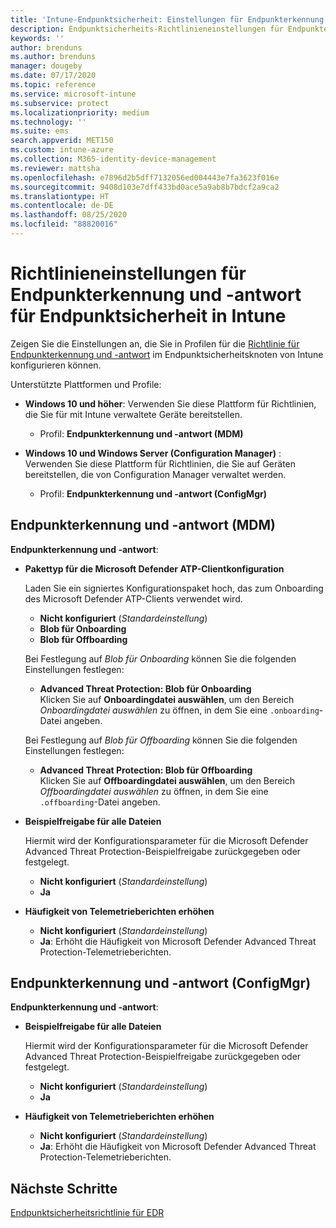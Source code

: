 ```yaml
---
title: 'Intune-Endpunktsicherheit: Einstellungen für Endpunkterkennung und -antwort | Microsoft-Dokumentation'
description: Endpunktsicherheits-Richtlinieneinstellungen für Endpunkterkennung und -antwort in Microsoft Intune
keywords: ''
author: brenduns
ms.author: brenduns
manager: dougeby
ms.date: 07/17/2020
ms.topic: reference
ms.service: microsoft-intune
ms.subservice: protect
ms.localizationpriority: medium
ms.technology: ''
ms.suite: ems
search.appverid: MET150
ms.custom: intune-azure
ms.collection: M365-identity-device-management
ms.reviewer: mattsha
ms.openlocfilehash: e7896d2b5dff7132056ed004443e7fa3623f016e
ms.sourcegitcommit: 9408d103e7dff433bd0ace5a9ab8b7bdcf2a9ca2
ms.translationtype: HT
ms.contentlocale: de-DE
ms.lasthandoff: 08/25/2020
ms.locfileid: "88820016"
---
```

# <a name="endpoint-detection-and-response-policy-settings-for-endpoint-security-in-intune"></a>Richtlinieneinstellungen für Endpunkterkennung und -antwort für Endpunktsicherheit in Intune

Zeigen Sie die Einstellungen an, die Sie in Profilen für die [Richtlinie für Endpunkterkennung und -antwort](../protect/endpoint-security-edr-policy.md) im Endpunktsicherheitsknoten von Intune konfigurieren können.

Unterstützte Plattformen und Profile:

- **Windows 10 und höher**: Verwenden Sie diese Plattform für Richtlinien, die Sie für mit Intune verwaltete Geräte bereitstellen.
  - Profil: **Endpunkterkennung und -antwort (MDM)**

- **Windows 10 und Windows Server (Configuration Manager)** : Verwenden Sie diese Plattform für Richtlinien, die Sie auf Geräten bereitstellen, die von Configuration Manager verwaltet werden.
  - Profil: **Endpunkterkennung und -antwort (ConfigMgr)**

## <a name="endpoint-detection-and-response-mdm"></a>Endpunkterkennung und -antwort (MDM)

**Endpunkterkennung und -antwort**:

- **Pakettyp für die Microsoft Defender ATP-Clientkonfiguration**

  Laden Sie ein signiertes Konfigurationspaket hoch, das zum Onboarding des Microsoft Defender ATP-Clients verwendet wird.

  - **Nicht konfiguriert** (*Standardeinstellung*)
  - **Blob für Onboarding**  
  - **Blob für Offboarding**  

  Bei Festlegung auf *Blob für Onboarding* können Sie die folgenden Einstellungen festlegen:

  - **Advanced Threat Protection: Blob für Onboarding**  
    Klicken Sie auf **Onboardingdatei auswählen**, um den Bereich *Onboardingdatei auswählen* zu öffnen, in dem Sie eine `.onboarding`-Datei angeben.

  Bei Festlegung auf *Blob für Offboarding* können Sie die folgenden Einstellungen festlegen:
  
  - **Advanced Threat Protection: Blob für Offboarding**  
     Klicken Sie auf **Offboardingdatei auswählen**, um den Bereich *Offboardingdatei auswählen* zu öffnen, in dem Sie eine `.offboarding`-Datei angeben.

- **Beispielfreigabe für alle Dateien**  

  Hiermit wird der Konfigurationsparameter für die Microsoft Defender Advanced Threat Protection-Beispielfreigabe zurückgegeben oder festgelegt.  
  - **Nicht konfiguriert** (*Standardeinstellung*)
  - **Ja**

- **Häufigkeit von Telemetrieberichten erhöhen**

  - **Nicht konfiguriert** (*Standardeinstellung*)
  - **Ja**: Erhöht die Häufigkeit von Microsoft Defender Advanced Threat Protection-Telemetrieberichten.

## <a name="endpoint-detection-and-response-configmgr"></a>Endpunkterkennung und -antwort (ConfigMgr)

**Endpunkterkennung und -antwort**:

- **Beispielfreigabe für alle Dateien**  

  Hiermit wird der Konfigurationsparameter für die Microsoft Defender Advanced Threat Protection-Beispielfreigabe zurückgegeben oder festgelegt.  
  - **Nicht konfiguriert** (*Standardeinstellung*)
  - **Ja**

- **Häufigkeit von Telemetrieberichten erhöhen**

  - **Nicht konfiguriert** (*Standardeinstellung*)
  - **Ja**: Erhöht die Häufigkeit von Microsoft Defender Advanced Threat Protection-Telemetrieberichten.

## <a name="next-steps"></a>Nächste Schritte

[Endpunktsicherheitsrichtlinie für EDR](../protect/endpoint-security-edr-policy.md)
